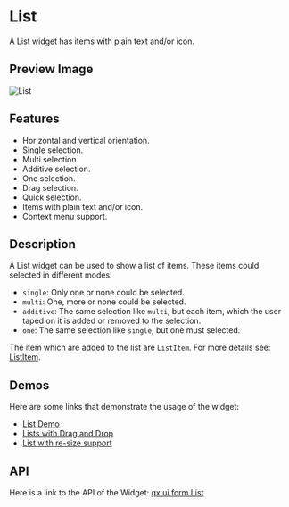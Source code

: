 List
====

A List widget has items with plain text and/or icon.

Preview Image
-------------

![List](/pages/widget/list.png%0A%20%20%20%20%20%20%20:width:%20500%20px%0A%20%20%20%20%20%20%20:target:%20../../_images/list.png)

Features
--------

-   Horizontal and vertical orientation.
-   Single selection.
-   Multi selection.
-   Additive selection.
-   One selection.
-   Drag selection.
-   Quick selection.
-   Items with plain text and/or icon.
-   Context menu support.

Description
-----------

A List widget can be used to show a list of items. These items could selected in different modes:

-   `single`: Only one or none could be selected.
-   `multi`: One, more or none could be selected.
-   `additive`: The same selection like `multi`, but each item, which the user taped on it is added or removed to the selection.
-   `one`: The same selection like `single`, but one must selected.

The item which are added to the list are `ListItem`. For more details see: [ListItem](http://demo.qooxdoo.org/%{version}/apiviewer/#qx.ui.form.ListItem).

Demos
-----

Here are some links that demonstrate the usage of the widget:

-   [List Demo](http://demo.qooxdoo.org/%{version}/demobrowser/#widget~List.html)
-   [Lists with Drag and Drop](http://demo.qooxdoo.org/%{version}/demobrowser/#ui~DragDrop.html)
-   [List with re-size support](http://demo.qooxdoo.org/%{version}/demobrowser/#widget~Resizer.html)

API
---

Here is a link to the API of the Widget:
[qx.ui.form.List](http://demo.qooxdoo.org/%{version}/apiviewer/#qx.ui.form.List)
